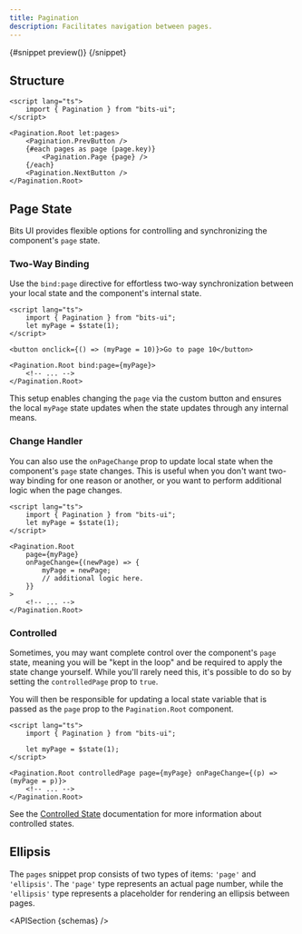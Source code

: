 ```yaml
---
title: Pagination
description: Facilitates navigation between pages.
---
```


<script>
	import { APISection, ComponentPreviewV2, PaginationDemo } from '$lib/components/index.js'
	export let schemas
</script>

<ComponentPreviewV2 name="pagination-demo" comp="Pagination">

{#snippet preview()}
<PaginationDemo />
{/snippet}

</ComponentPreviewV2>

## Structure

```svelte
<script lang="ts">
	import { Pagination } from "bits-ui";
</script>

<Pagination.Root let:pages>
	<Pagination.PrevButton />
	{#each pages as page (page.key)}
		<Pagination.Page {page} />
	{/each}
	<Pagination.NextButton />
</Pagination.Root>
```

## Page State

Bits UI provides flexible options for controlling and synchronizing the component's `page` state.

### Two-Way Binding

Use the `bind:page` directive for effortless two-way synchronization between your local state and the component's internal state.

```svelte {3,6,8}
<script lang="ts">
	import { Pagination } from "bits-ui";
	let myPage = $state(1);
</script>

<button onclick={() => (myPage = 10)}>Go to page 10</button>

<Pagination.Root bind:page={myPage}>
	<!-- ... -->
</Pagination.Root>
```

This setup enables changing the `page` via the custom button and ensures the local `myPage` state updates when the state updates through any internal means.

### Change Handler

You can also use the `onPageChange` prop to update local state when the component's `page` state changes. This is useful when you don't want two-way binding for one reason or another, or you want to perform additional logic when the page changes.

```svelte {3,7-11}
<script lang="ts">
	import { Pagination } from "bits-ui";
	let myPage = $state(1);
</script>

<Pagination.Root
	page={myPage}
	onPageChange={(newPage) => {
		myPage = newPage;
		// additional logic here.
	}}
>
	<!-- ... -->
</Pagination.Root>
```

### Controlled

Sometimes, you may want complete control over the component's `page` state, meaning you will be "kept in the loop" and be required to apply the state change yourself. While you'll rarely need this, it's possible to do so by setting the `controlledPage` prop to `true`.

You will then be responsible for updating a local state variable that is passed as the `page` prop to the `Pagination.Root` component.

```svelte
<script lang="ts">
	import { Pagination } from "bits-ui";

	let myPage = $state(1);
</script>

<Pagination.Root controlledPage page={myPage} onPageChange={(p) => (myPage = p)}>
	<!-- ... -->
</Pagination.Root>
```

See the [Controlled State](/docs/controlled-state) documentation for more information about controlled states.

## Ellipsis

The `pages` snippet prop consists of two types of items: `'page'` and `'ellipsis'`. The `'page'` type represents an actual page number, while the `'ellipsis'` type represents a placeholder for rendering an ellipsis between pages.

<APISection {schemas} />
